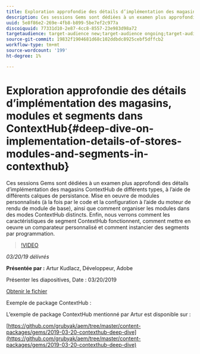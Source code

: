 ```yaml
---
title: Exploration approfondie des détails d’implémentation des magasins, modules et segments dans ContextHub
description: Ces sessions Gems sont dédiées à un examen plus approfondi des détails d’implémentation des magasins ContextHub de différents types, à l’aide de différents calques de persistance. Mise en oeuvre de modules personnalisés (à la fois par le code et la configuration à l’aide du moteur de rendu de module de base), ainsi que comment organiser les modules dans des modes ContextHub distincts. Enfin, nous verrons comment les caractéristiques de segment ContextHub fonctionnent, comment mettre en oeuvre un comparateur personnalisé et comment instancier des segments par programmation.
uuid: 5e8f86e2-269e-4fb8-b899-5be7ef2c977a
discoiquuid: 77331d10-2e87-4cc8-8557-23e983d98a72
targetaudience: target-audience new;target-audience ongoing;target-audience upgrader
source-git-commit: 19832f1904681d68c102ddbdc8925cebf5dffcb2
workflow-type: tm+mt
source-wordcount: '199'
ht-degree: 1%

---
```



# Exploration approfondie des détails d’implémentation des magasins, modules et segments dans ContextHub{#deep-dive-on-implementation-details-of-stores-modules-and-segments-in-contexthub}

Ces sessions Gems sont dédiées à un examen plus approfondi des détails d’implémentation des magasins ContextHub de différents types, à l’aide de différents calques de persistance. Mise en oeuvre de modules personnalisés (à la fois par le code et la configuration à l’aide du moteur de rendu de module de base), ainsi que comment organiser les modules dans des modes ContextHub distincts. Enfin, nous verrons comment les caractéristiques de segment ContextHub fonctionnent, comment mettre en oeuvre un comparateur personnalisé et comment instancier des segments par programmation.

>[!VIDEO](https://video.tv.adobe.com/v/27010/?quality=9)

*03/20/19 délivrés*

**Présentée par :** Artur Kudlacz, Développeur, Adobe

Présenter les diapositives, Date : 03/20/2019

[Obtenir le fichier](assets/aem-gems-contexthubdeepdive-03202019.pdf)

Exemple de package ContextHub :

L’exemple de package ContextHub mentionné par Artur est disponible sur :

[https://github.com/grubyak/aem/tree/master/content-packages/gems/2019-03-20-contexthub-deep-dive](https://github.com/grubyak/aem/tree/master/content-packages/gems/2019-03-20-contexthub-deep-dive)
